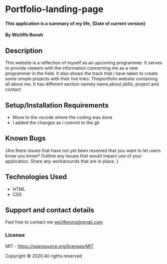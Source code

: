 # Portfolio-landing-page
#### This application is a summary of my life, {Date of current version}
#### By **Wicliffe Ronoh**
## Description
This website is a reflection of myself as an upcoming programmer. It serves to provide viewers with the information concerning me as a new programmer in the field. It also shows the track that i have taken to create some simple projects with their live links. Thisportfolio website containing all about me. It has different section namely name,about,skills, project and contact
## Setup/Installation Requirements
* Move to the vscode where the coding was done
* I added the changes as i commit to the git

## Known Bugs
{Are there issues that have not yet been resolved that you want to let users know you know? Outline any issues that would impact use of your application. Share any workarounds that are in place. }
## Technologies Used
 * HTML
 * CSS
## Support and contact details
Feel free to contact me wicliferono@gmail.com
### License
MIT - https://opensource.org/licenses/MIT

Copyright © 2020.All rigths reserved

